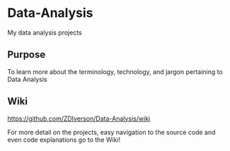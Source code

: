 # Data-Analysis
My data analysis projects


## Purpose
To learn more about the terminology, technology, and jargon pertaining to Data Analysis

## Wiki
https://github.com/ZDIverson/Data-Analysis/wiki

For more detail on the projects, easy navigation to the source code and even code explanations go to the Wiki!
